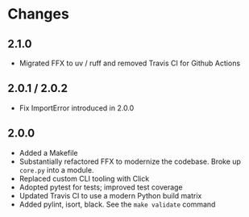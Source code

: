 # Changes

## 2.1.0

- Migrated FFX to uv / ruff and removed Travis CI for Github Actions

## 2.0.1 / 2.0.2

- Fix ImportError introduced in 2.0.0

## 2.0.0

- Added a Makefile
- Substantially refactored FFX to modernize the codebase. Broke up `core.py` into a module.
- Replaced custom CLI tooling with Click
- Adopted pytest for tests; improved test coverage
- Updated Travis CI to use a modern Python build matrix
- Added pylint, isort, black. See the `make validate` command
